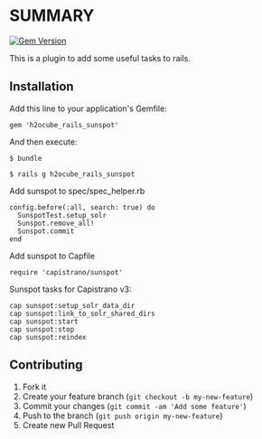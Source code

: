 # SUMMARY

[![Gem Version](https://badge.fury.io/rb/h2ocube_rails_sunspot.png)](http://badge.fury.io/rb/h2ocube_rails_sunspot)

This is a plugin to add some useful tasks to rails.

## Installation

Add this line to your application's Gemfile:

    gem 'h2ocube_rails_sunspot'

And then execute:

    $ bundle

    $ rails g h2ocube_rails_sunspot

Add sunspot to spec/spec_helper.rb

    config.before(:all, search: true) do
      SunspotTest.setup_solr
      Sunspot.remove_all!
      Sunspot.commit
    end

Add sunspot to Capfile

    require 'capistrano/sunspot'

Sunspot tasks for Capistrano v3:

    cap sunspot:setup_solr_data_dir
    cap sunspot:link_to_solr_shared_dirs
    cap sunspot:start
    cap sunspot:stop
    cap sunspot:reindex

## Contributing

1. Fork it
2. Create your feature branch (`git checkout -b my-new-feature`)
3. Commit your changes (`git commit -am 'Add some feature'`)
4. Push to the branch (`git push origin my-new-feature`)
5. Create new Pull Request

